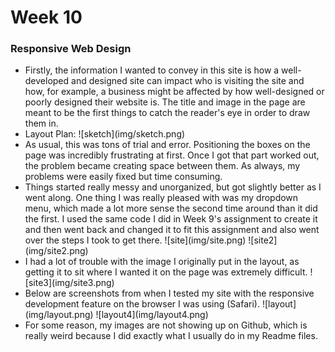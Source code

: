 # Week 10
### Responsive Web Design
<ul>
  <li>Firstly, the information I wanted to convey in this site is how a well-developed and designed site can impact who is visiting the site and how, for example, a business might be affected by how well-designed or poorly designed their website is.  The title and image in the page are meant to be the first things to catch the reader's eye in order to draw them in.
  <li>Layout Plan:
  ![sketch](img/sketch.png)
  <li>As usual, this was tons of trial and error.  Positioning the boxes on the page was incredibly frustrating at first. Once I got that part worked out, the problem became creating space between them.  As always, my problems were easily fixed but time consuming.
  <li>Things started really messy and unorganized, but got slightly better as I went along.  One thing I was really pleased with was my dropdown menu, which made a lot more sense the second time around than it did the first.  I used the same code I did in Week 9's assignment to create it and then went back and changed it to fit this assignment and also went over the steps I took to get there.
  ![site](img/site.png)
  ![site2](img/site2.png)
  <li>I had a lot of trouble with the image I originally put in the layout, as getting it to sit where I wanted it on the page was extremely difficult.
  ![site3](img/site3.png)
  <li>Below are screenshots from when I tested my site with the responsive development feature on the browser I was using (Safari).
  ![layout](img/layout.png)
  ![layout4](img/layout4.png)
  <li>For some reason, my images are not showing up on Github, which is really weird because I did exactly what I usually do in my Readme files.
